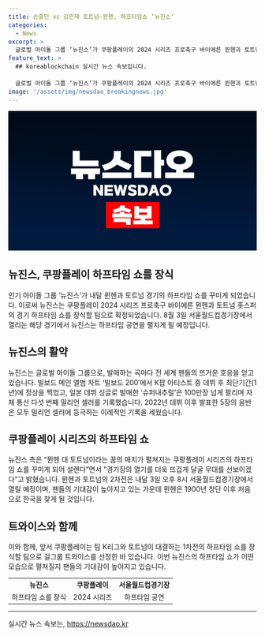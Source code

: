 ```yaml
---
title: 손흥민 vs 김민재 토트넘-뮌헨, 하프타임쇼 ‘뉴진스’
categories:
  - News
excerpt: >
  글로벌 아이돌 그룹 ‘뉴진스’가 쿠팡플레이의 2024 시리즈 프로축구 바이에른 뮌헨과 토트넘 경기의 하프타임 쇼를 장식할 것으로 확정됐다. 뉴진스는 전 세계적으로 뜨거운 호응을 받는 그룹으로, 최근 발매한 싱글은 100만 장을 넘어섬으로써 기록을 세우고 있다. 뉴진스는 경기장의 열기를 뜨겁게 달구기 위해 노력할 것이며, 이번 공연은 팬들에게 큰 기대를 모으고 있다. 뮌헨과 토트넘의 쿠팡플레이 시리즈 2차전은 내달 3일에 서울월드컵경기장에서 열릴 예정이다.
feature_text: >
  ## koreablockchain 실시간 뉴스 속보입니다.

  글로벌 아이돌 그룹 ‘뉴진스’가 쿠팡플레이의 2024 시리즈 프로축구 바이에른 뮌헨과 토트넘 경기의 하프타임 쇼를 장식할 것으로 확정됐다. 뉴진스는 전 세계적으로 뜨거운 호응을 받는 그룹으로, 최근 발매한 싱글은 100만 장을 넘어섬으로써 기록을 세우고 있다. 뉴진스는 경기장의 열기를 뜨겁게 달구기 위해 노력할 것이며, 이번 공연은 팬들에게 큰 기대를 모으고 있다. 뮌헨과 토트넘의 쿠팡플레이 시리즈 2차전은 내달 3일에 서울월드컵경기장에서 열릴 예정이다.
image: '/assets/img/newsdao_breakingnews.jpg'
---
```


<p><img src="/assets/img/newsdao_breakingnews.jpg" alt="koreablockchain 속보" /></p>

<h2 data-ke-size="size26">뉴진스, 쿠팡플레이 하프타임 쇼를 장식</h2>

<p data-ke-size="size16">인기 아이돌 그룹 ‘뉴진스’가 내달 뮌헨과 토트넘 경기의 하프타임 쇼를 꾸미게 되었습니다. 이로써 뉴진스는 쿠팡플레이 2024 시리즈 프로축구 바이에른 뮌헨과 토트넘 홋스퍼의 경기 하프타임 쇼를 장식할 팀으로 확정되었습니다. 8월 3일 서울월드컵경기장에서 열리는 해당 경기에서 뉴진스는 하프타임 공연을 펼치게 될 예정입니다.</p>

<h2 data-ke-size="size24">뉴진스의 활약</h2>

<p data-ke-size="size16">뉴진스는 글로벌 아이돌 그룹으로, 발매하는 곡마다 전 세계 팬들의 뜨거운 호응을 얻고 있습니다. 빌보드 메인 앨범 차트 ‘빌보드 200′에서 K팝 아티스트 중 데뷔 후 최단기간(1년)에 정상을 찍었고, 일본 데뷔 싱글로 발매한 ‘슈퍼내추럴’은 100만장 넘게 팔리며 자체 통산 다섯 번째 밀리언 셀러를 기록했습니다. 2022년 데뷔 이후 발표한 5장의 음반은 모두 밀리언 셀러에 등극하는 이례적인 기록을 세웠습니다.</p>

<h2 data-ke-size="size24">쿠팡플레이 시리즈의 하프타임 쇼</h2>

<p data-ke-size="size16">뉴진스 측은 “뮌헨 대 토트넘이라는 꿈의 매치가 펼쳐지는 쿠팡플레이 시리즈의 하프타임 쇼를 꾸미게 되어 설렌다”면서 “경기장의 열기를 더욱 뜨겁게 달굴 무대를 선보이겠다”고 밝혔습니다. 뮌헨과 토트넘의 2차전은 내달 3일 오후 8시 서울월드컵경기장에서 열릴 예정이며, 팬들의 기대감이 높아지고 있는 가운데 뮌헨은 1900년 창단 이후 처음으로 한국을 찾게 될 것입니다.</p>

<h2 data-ke-size="size24">트와이스와 함께</h2>

<p data-ke-size="size16">이와 함께, 앞서 쿠팡플레이는 팀 K리그와 토트넘이 대결하는 1차전의 하프타임 쇼를 장식할 팀으로 걸그룹 트와이스를 선정한 바 있습니다. 이번 뉴진스의 하프타임 쇼가 어떤 모습으로 펼쳐질지 팬들의 기대감이 높아지고 있습니다.</p>

<table>
  <tr>
    <td style="text-align: center; height: 17px;"><b>뉴진스</b></td>
    <td style="text-align: center; height: 17px;"><b>쿠팡플레이</b></td>
    <td style="text-align: center; height: 17px;"><b>서울월드컵경기장</b></td>
  </tr>
  <tr>
    <td style="text-align: center; height: 17px;">하프타임 쇼를 장식</td>
    <td style="text-align: center; height: 17px;">2024 시리즈</td>
    <td style="text-align: center; height: 17px;">하프타임 공연</td>
  </tr>
</table>

<hr data-ke-size="size16">
실시간 뉴스 속보는, <a href="https://newsdao.kr" rel="dofollow">https://newsdao.kr</a>


